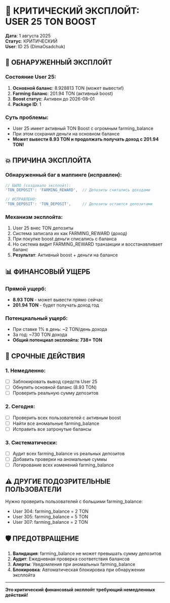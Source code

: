 # 🚨 КРИТИЧЕСКИЙ ЭКСПЛОЙТ: USER 25 TON BOOST

**Дата**: 1 августа 2025  
**Статус**: КРИТИЧЕСКИЙ  
**User**: ID 25 (DimaOsadchuk)

## 🔴 ОБНАРУЖЕННЫЙ ЭКСПЛОЙТ

### Состояние User 25:
1. **Основной баланс**: 8.928813 TON (может вывести!)
2. **Farming баланс**: 201.94 TON (активный boost)
3. **Boost статус**: Активен до 2026-08-01
4. **Package ID**: 1

### Суть проблемы:
- User 25 имеет активный TON Boost с огромным farming_balance
- При этом сохранил деньги на основном балансе
- **Может вывести 8.93 TON и продолжать получать доход с 201.94 TON!**

## 💥 ПРИЧИНА ЭКСПЛОЙТА

### Обнаруженный баг в маппинге (исправлен):
```typescript
// БЫЛО (создавало эксплойт):
'TON_DEPOSIT': 'FARMING_REWARD',  // Депозиты считались доходами

// ИСПРАВЛЕНО:
'TON_DEPOSIT': 'TON_DEPOSIT',     // Депозиты остаются депозитами
```

### Механизм эксплойта:
1. User 25 внес TON депозиты
2. Система записала их как FARMING_REWARD (доход)
3. При покупке boost деньги списались с баланса
4. Но система видит FARMING_REWARD транзакции и восстанавливает баланс
5. **Результат**: Активный boost + деньги на балансе

## 📊 ФИНАНСОВЫЙ УЩЕРБ

### Прямой ущерб:
- **8.93 TON** - может вывести прямо сейчас
- **201.94 TON** - будет получать доход год

### Потенциальный ущерб:
- При ставке 1% в день: ~2 TON/день дохода
- За год: ~730 TON дохода
- **Общий потенциал эксплойта: 738+ TON**

## 🎯 СРОЧНЫЕ ДЕЙСТВИЯ

### 1. Немедленно:
- [ ] Заблокировать вывод средств User 25
- [ ] Обнулить основной баланс (8.93 TON)
- [ ] Проверить реальную сумму депозитов

### 2. Сегодня:
- [ ] Проверить всех пользователей с активным boost
- [ ] Найти все аномальные farming_balance
- [ ] Исправить все затронутые балансы

### 3. Систематически:
- [ ] Аудит всех farming_balance vs реальных депозитов
- [ ] Добавить проверки на аномальные суммы
- [ ] Логирование всех изменений farming_balance

## ⚠️ ДРУГИЕ ПОДОЗРИТЕЛЬНЫЕ ПОЛЬЗОВАТЕЛИ

Нужно проверить пользователей с большими farming_balance:
- User 304: farming_balance = 2 TON
- User 305: farming_balance = 5 TON
- User 307: farming_balance = 2 TON

## 🛡️ ПРЕДОТВРАЩЕНИЕ

1. **Валидация**: farming_balance не может превышать сумму депозитов
2. **Аудит**: Ежедневная проверка соответствия балансов
3. **Алерты**: Уведомления при аномальных farming_balance
4. **Блокировка**: Автоматическая блокировка при обнаружении эксплойта

---

**Это критический финансовый эксплойт требующий немедленных действий!**